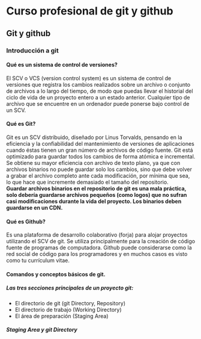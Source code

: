 # Curso profesional de git y github
## Git y github
### Introducción a git
#### Qué es un sistema de control de versiones?
El SCV o VCS (version control system) es un sistema de control de versiones que registra los cambios realizados sobre un archivo o conjunto de archivos a lo largo del tiempo, de modo que puedas llevar el historial del ciclo de vida de un proyecto entero a un estado anterior. Cualquier tipo de archivo que se encuentre en un ordenador puede ponerse bajo control de un SCV.
#### Qué es Git?
Git es un SCV distribuido, diseñado por Linus Torvalds, pensando en la eficiencia y la confiabilidad del mantenimiento de versiones de aplicaciones cuando éstas tienen un gran número de archivos de código fuente. Git está optimizado para guardar todos los cambios de forma atómica e incremental.
Se obtiene su mayor eficiencia con archivo de texto plano, ya que con archivos binarios no puede guardar solo los cambios, sino que debe volver a grabar el archivo completo ante cada modificación, por mínima que sea, lo que hace que incremente demasiado el tamaño del repositorio.      
      **Guardar archivos binarios en el repositorio de git es una mala práctica, solo debería guardarse archivos pequeños (como logos) que no sufran casi modificaciones durante la vida del proyecto. Los binarios deben guardarse en un CDN.**

#### Qué es Github?
Es una plataforma de desarrollo colaborativo (forja) para alojar proyectos utilizando el SCV de git. Se utiliza principalmente para la creación de código fuente de programas de computadora.
Github puede considerarse como la red social de código para los programadores y en muchos casos es visto como tu currículum vitae.
#### Comandos y conceptos básicos de git.
##### Las tres secciones principales de un proyecto git:
- El directorio de git (git Directory, Repository)
- El directorio de trabajo (Working Directory)
- El área de preparación (Staging Area)
##### Staging Area y git Directory
